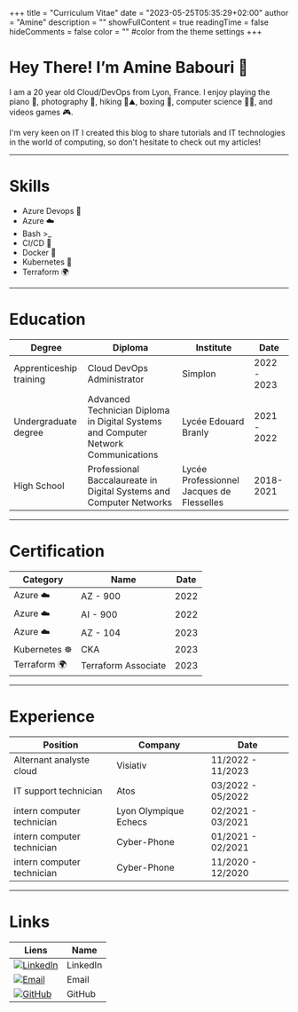 +++
title = "Curriculum Vitae"
date = "2023-05-25T05:35:29+02:00"
author = "Amine"
description = ""
showFullContent = true
readingTime = false
hideComments = false
color = "" #color from the theme settings
+++

# Hey There! I’m Amine Babouri 👋

I am a 20 year old Cloud/DevOps from Lyon, France. I enjoy playing the piano 🎹, photography 📸, hiking 🥾⛰️, boxing 🥊, computer science 👨‍💻, and videos games 🎮. 

I'm very keen on IT I created this blog to share tutorials and IT technologies in the world of computing, so don't hesitate to check out my articles!

---

# Skills

- Azure Devops 🔄
- Azure ☁️
- Bash >_
- CI/CD 🚀
- Docker  🐳
- Kubernetes 🚢
- Terraform 🌍

---

# Education

| Degree | Diploma | Institute | Date | 
|-------------------------|-----------------------|----------------------------------------------------|------------|
| Apprenticeship training | Cloud DevOps Administrator | Simplon | 2022 - 2023  | 
| Undergraduate degree | Advanced Technician Diploma in Digital Systems and Computer Network Communications           | Lycée Edouard Branly | 2021 - 2022 |
| High School | Professional Baccalaureate in Digital Systems and Computer Networks| Lycée Professionnel Jacques de Flesselles | 2018-2021 |       

---

# Certification

| Category | Name | Date |
|-----|------|--------|
| Azure ☁️ | AZ - 900 | 2022
| Azure ☁️ | AI - 900 | 2022
| Azure ☁️ | AZ - 104 | 2023
| Kubernetes ☸️ |CKA | 2023
| Terraform 🌍 | Terraform Associate | 2023

---

# Experience

| Position | Company                 | Date           |
|----------|-------------------------|----------------|
| Alternant analyste cloud | Visiativ | 11/2022 - 11/2023 |
| IT support technician | Atos | 03/2022 - 05/2022 |
| intern computer technician | Lyon Olympique Echecs | 02/2021 - 03/2021 |
| intern computer technician | Cyber-Phone | 01/2021 - 02/2021 |
| intern computer technician | Cyber-Phone | 11/2020 - 12/2020 |

---

# Links

| Liens | Name |
| ----- | ---- |
| [![LinkedIn](/images/linkedin.png)](https://www.linkedin.com/in/amine-babouri/) | LinkedIn |
| [![Email](/images/email.png)](mailto:amine.babouri@protonmail.com) | Email |
| [![GitHub](/images/github.png)](https://github.com/GitManAmine?tab=repositories) | GitHub |


